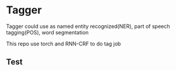 
# Tagger

Tagger could use as named entity recognized(NER), part of speech tagging(POS), word segmentation

This repo use torch and RNN-CRF to do tag job


## Test

